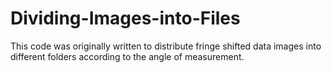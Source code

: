 # Dividing-Images-into-Files
This code was originally written to distribute fringe shifted data images into different folders according to the angle of measurement.
